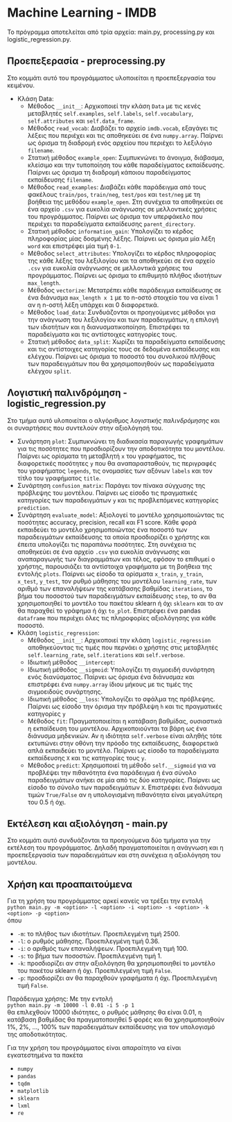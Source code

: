 # Machine Learning - IMDB
Το πρόγραμμα αποτελείται από τρία αρχεία: main.py, processing.py και logistic_regression.py.

## Προεπεξερασία - preprocessing.py
Στο κομμάτι αυτό του προγράμματος υλοποιείται η προεπεξεργασία του κειμένου.
- Κλάση Data:
  - Μέθοδος `__init__`: Αρχικοποιεί την κλάση `Data` με τις κενές μεταβλητές `self.examples`, `self.labels`, `self.vocabulary`, `self.attributes` και `self.data_frame`.
  - Μέθοδος `read_vocab`: Διαβάζει το αρχείο `imdb.vocab`, εξαγάγει τις λέξεις που περιέχει και τις αποθηκεύει σε ένα `numpy.array`. Παίρνει ως όρισμα τη διαδρομή ενός αρχείου που περιέχει το λεξιλόγιο `filename`.
  - Στατική μέθοδος `example_open`: Συμπυκνώνει το άνοιγμα, διάβασμα, κλείσιμο και την τυποποίηση του κάθε παραδείγματος εκπαίδευσης. Παίρνει ως όρισμα τη διαδρομή κάποιου παραδείγματος εκπαίδευσης `filename`.
  - Μέθοδος `read_examples`: Διαβάζει κάθε παράδειγμα από τους φακέλους `train/pos`, `train/neg`, `test/pos` και `test/neg` με τη βοήθεια της μεθόδου `example_open`. Στη συνέχεια τα αποθηκεύει σε ένα αρχείο `.csv` για ευκολία ανάγνωσης σε μελλοντικές χρήσεις του προγράμματος. Παίρνει ως όρισμα τον υπερφάκελο που περιέχει τα παραδείγματα εκπαίδευσης `parent_directory`.
  - Στατική μέθοδος `information_gain`: Υπολογίζει το κέρδος πληροφορίας μίας δοσμένης λέξης. Παίρνει ως όρισμα μία λέξη `word` και επιστρέφει μία τιμή `0-1`.
  - Μέθοδος `select_attributes`: Υπολογίζει το κέρδος πληροφορίας της κάθε λέξης του λεξιλογίου και τα αποθηκεύει σε ένα αρχείο `.csv` για ευκολία ανάγνωσης σε μελλοντικά χρήσεις του προγράμματος. Παίρνει ως όρισμα το επιθυμητό πλήθος ιδιοτήτων `max_length`.
  - Μέθοδος `vectorize`: Μετατρέπει κάθε παράδειγμα εκπαίδευσης σε ένα διάνυσμα `max_length x 1` με το n-οστό στοιχείο του να είναι 1 αν η n-οστή λέξη υπάρχει και 0 διαφορετικά.
  - Μέθοδος `load_data`: Συνδυάζονται οι προηγούμενες μέθοδοι για την ανάγνωση του λεξιλογίου και των παραδειγμάτων, η επιλογή των ιδιοτήτων και η διανυσματικοποίηση. Επιστρέφει τα παραδείγματα και τις αντίστοιχες κατηγορίες τους.
  - Στατική μέθοδος `data_split`: Χωρίζει τα παραδείγματα εκπαίδευσης και τις αντίστοιχες κατηγορίες τους σε δεδομένα εκπαίδευσης και ελέγχου. Παίρνει ως όρισμα το ποσοστό του συνολικού πλήθους των παραδειγμάτων που θα χρησιμοποιηθούν ως παραδείγματα ελέγχου `split`.

## Λογιστική παλινδρόμηση - logistic_regression.py
Στο τμήμα αυτό υλοποιείται ο αλγόριθμος *λογιστικής παλινδρόμησης* και οι συναρτήσεις που συντελούν στην αξιολόγησή του.
- Συνάρτηση `plot`: Συμπυκνώνει τη διαδικασία παραγωγής γραφημάτων για τις ποσότητες που προσδιορίζουν την αποδοτικότητα του μοντέλου. Παίρνει ως ορίσματα τη μεταβλητή `x` του γραφήματος, τις διαφορετικές ποσότητες `y` που θα αναπαρασταθούν, τις περιγραφές του γραφήματος `legends`, τις ονομασίες των αξόνων `labels` και τον τίτλο του γραφήματος `title`.
- Συνάρτηση `confusion_matrix`: Παράγει τον πίνακα σύγχυσης της πρόβλεψης του μοντέλου. Παίρνει ως είσοδο τις πραγματικές κατηγορίες των παραδειγμάτων `y` και τις προβλεπόμενες κατηγορίες `prediction`.
- Συνάρτηση `evaluate_model`: Αξιολογεί το μοντέλο χρησιμοποιώντας τις ποσότητες accuracy, precision, recall και F1 score. Κάθε φορά εκπαιδεύει το μοντέλο χρησιμοποιώντας ένα ποσοστό των παραδειγμάτων εκπαίδευσης τα οποία προσδιορίζει ο χρήστης και έπειτα υπολογίζει τις παραπάνω ποσότητες. Στη συνέχεια τις αποθηκεύει σε ένα αρχείο `.csv` για ευκολία ανάγνωσης και αναπαραγωγής των διαγραμμάτων και τέλος, εφόσον το επιθυμεί ο χρήστης, παρουσιάζει τα αντίστοιχα γραφήματα με τη βοήθεια της εντολής `plots`. Παίρνει ως είσοδο τα ορίσματα `x_train`, `y_train`, `x_test`, `y_test`, τον ρυθμό μάθησης του μοντέλου `learning_rate`, των αριθμό των επαναλήψεων της κατάβασης βαθμίδας `iterations`, το βήμα του ποσοστού των παραδειγμάτων εκπαίδευσης `step`, το αν θα χρησιμοποιηθεί το μοντέλο του πακέτου sklearn ή όχι `sklearn` και το αν θα παραχθεί το γράφημα ή όχι `to_plot`. Επιστρέφει ένα pandas `dataframe` που περιέχει όλες τις πληροφορίες αξιολόγησης για κάθε ποσοστό.
- Κλάση `logistic_regression`:
  - Μέθοδος `__init__`: Αρχικοποιεί την κλάση `logistic_regression` αποθηκεύοντας τις τιμές που περνάει ο χρήστης στις μεταβλητές `self.learning_rate`, `self.iterations` και `self.verbose`.
  - Ιδιωτική μέθοδος `__intercept`:
  - Ιδιωτική μέθοδος `__sigmoid`: Υπολογίζει τη σιγμοειδή συνάρτηση ενός διανύσματος. Παίρνει ως όρισμα ένα διάνυσμα`z` και επιστρέφει ένα `numpy.array` ίδιου μήκους με τις τιμές της σιγμοειδούς συνάρτησης.
  - Ιδιωτική μέθοδος `__loss`: Υπολογίζει το σφάλμα της πρόβλεψης. Παίρνει ως είσοδο την όρισμα την πρόβλεψη `h` και τις πραγματικές κατηγορίες `y`
  - Μέθοδος `fit`: Πραγματοποιείται η κατάβαση βαθμίδας, ουσιαστικά η εκπαίδευση του μοντέλου. Αρχικοποιούνται τα βάρη ως ένα διάνυσμα μηδενικών. Αν η ιδιότητα `self.verbose` είναι αληθής τότε εκτυπώνει στην οθόνη την πρόοδο της εκπαίδευσης, διαφορετικά απλά εκπαιδεύει το μοντέλο. Παίρνει ως είσοδο τα παραδείγματα εκπαίδευσης `X` και τις κατηγορίες τους `y`.
  - Μέθοδος `predict`: Χρησιμοποιεί τη μέθοδο `self.__sigmoid` για να προβλέψει την πιθανότητα ένα παράδειγμα ή ένα σύνολο παραδειγμάτων ανήκει σε μία από τις δύο κατηγορίες. Παίρνει ως είσοδο το σύνολο των παραδειγμάτων `X`. Επιστρέφει ένα διάνυσμα τιμών `True/False` αν η υπολογισμένη πιθανότητα είναι μεγαλύτερη του 0.5 ή όχι. 

## Εκτέλεση και αξιολόγηση - main.py
Στο κομμάτι αυτό συνδυάζονται τα προηγούμενα δύο τμήματα για την εκτέλεση του προγράμματος.
Δηλαδή πραγματοποιείται η ανάγνωση και η προεπεξεργασία των παραδειγμάτων και στη συνέχεια η αξιολόγηση του μοντέλου.

## Χρήση και προαπαιτούμενα
Για τη χρήση του προγράμματος αρκεί κανείς να τρέξει την εντολή\
`python main.py -m <option> -l <option> -i <option> -s <option> -k <option> -p <option>`\
όπου
- `-m`: το πλήθος των ιδιοτήτων. Προεπιλεγμένη τιμή 2500.
- `-l`: ο ρυθμός μάθησης. Προεπιλεγμένη τιμή 0.36.
- `-i`: ο αριθμός των επαναλήψεων. Προεπιλεγμένη τιμή 100.
- `-s`: το βήμα των ποσοστών. Προεπιλεγμένη τιμή 1.
- `-k`: προσδιορίζει αν στην αξιολόγηση θα χρησιμοποιηθεί το μοντέλο του πακέτου sklearn ή όχι. Προεπιλεγμένη τιμή `False`.
- `-p`: προσδιορίζει αν θα παραχθούν γραφήματα ή όχι. Προεπιλεγμένη τιμή `False`.

Παράδειγμα χρήσης: Με την εντολή\
`python main.py -m 10000 -l 0.01 -i 5 -p 1`\
θα επιλεχθούν 10000 ιδιότητες, ο ρυθμός μάθησης θα είναι 0.01, η κατάβαση βαθμίδας θα πραγματοποιηθεί 5 φορές και θα χρησιμοποιηθούν 1%, 2%, ..., 100% των παραδειγμάτων εκπαίδευσης για τον υπολογισμό της αποδοτικότητας.

Για την χρήση του προγράμματος είναι απαραίτητο να είναι εγκατεστημένα τα πακέτα
- `numpy`
- `pandas`
- `tqdm`
- `matplotlib`
- `sklearn`
- `lxml`
- `re`
